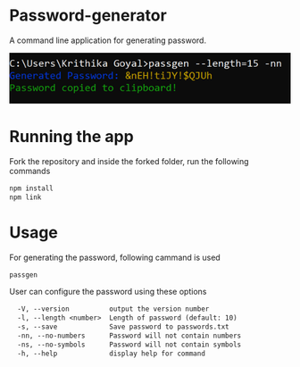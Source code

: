 # Password-generator
A command line application for generating password.
<p align="center"><img src="https://github.com/krithikagoyal/Password-generator/blob/master/images/image1.bmp?raw=true"></p>

# Running the app
Fork the repository and inside the forked folder, run the following commands
```
npm install
npm link
```
# Usage
For generating the password, following cammand is used
```
passgen
```

User can configure the password using these options
```
  -V, --version          output the version number
  -l, --length <number>  Length of password (default: 10)
  -s, --save             Save password to passwords.txt
  -nn, --no-numbers      Password will not contain numbers
  -ns, --no-symbols      Password will not contain symbols
  -h, --help             display help for command
```
